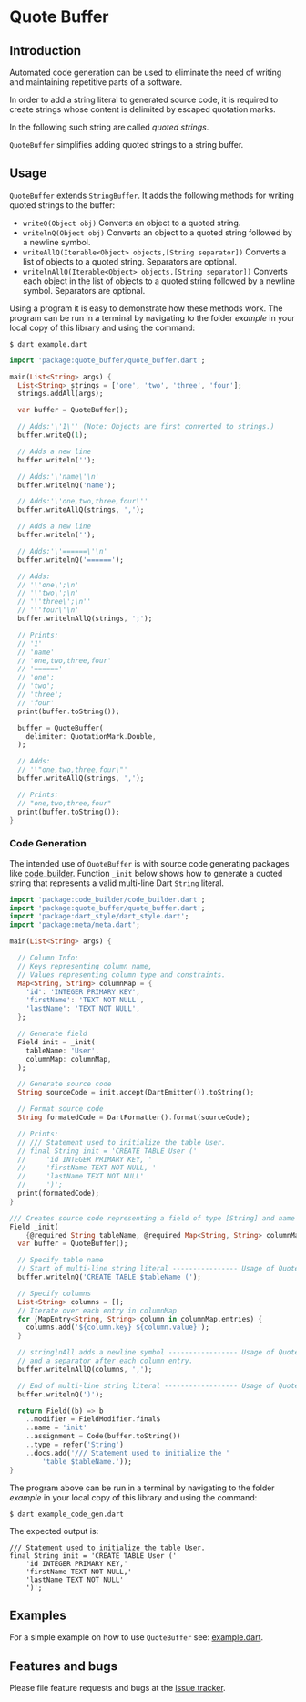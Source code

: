 # Quote Buffer


## Introduction

Automated code generation can be used to eliminate the need of writing and maintaining repetitive
parts of a software.

In order to add a string literal to generated source code, it is required
to create strings whose content is delimited by escaped quotation marks.

In the following such
string are called *quoted strings*.

`QuoteBuffer` simplifies adding quoted strings to a string buffer.

## Usage

`QuoteBuffer` extends `StringBuffer`. It adds the following methods
for writing quoted strings to the buffer:
- `writeQ(Object obj)`
    Converts an object to a quoted string.
- `writelnQ(Object obj)`
    Converts an object to a quoted string followed by a newline symbol.
- `writeAllQ(Iterable<Object> objects,[String separator])`
     Converts a list of objects to a quoted string. Separators are optional.
- `writelnAllQ(Iterable<Object> objects,[String separator])`
     Converts each object in the list of objects to a quoted string followed by
      a newline symbol. Separators are optional.


Using a program it is easy to demonstrate how these methods work.
The program can be run in a terminal by navigating to the
folder *example* in your local copy of this library and using the command:
```Shell
$ dart example.dart
```

```Dart
import 'package:quote_buffer/quote_buffer.dart';

main(List<String> args) {
  List<String> strings = ['one', 'two', 'three', 'four'];
  strings.addAll(args);

  var buffer = QuoteBuffer();

  // Adds:'\'1\'' (Note: Objects are first converted to strings.)
  buffer.writeQ(1);

  // Adds a new line
  buffer.writeln('');

  // Adds:'\'name\'\n'
  buffer.writelnQ('name');

  // Adds:'\'one,two,three,four\''
  buffer.writeAllQ(strings, ',');

  // Adds a new line
  buffer.writeln('');

  // Adds:'\'======\'\n'
  buffer.writelnQ('======');

  // Adds:
  // '\'one\';\n'
  // '\'two\';\n'
  // '\'three\';\n''
  // '\'four\'\n'
  buffer.writelnAllQ(strings, ';');

  // Prints:
  // '1'
  // 'name'
  // 'one,two,three,four'
  // '======'
  // 'one';
  // 'two';
  // 'three';
  // 'four'
  print(buffer.toString());

  buffer = QuoteBuffer(
    delimiter: QuotationMark.Double,
  );

  // Adds:
  // '\"one,two,three,four\"'
  buffer.writeAllQ(strings, ',');

  // Prints:
  // "one,two,three,four"
  print(buffer.toString());
}
```

### Code Generation

The intended use of `QuoteBuffer` is with source code generating packages like [code_builder].
Function `_init` below shows how to generate a quoted string that represents a valid multi-line Dart `String` literal.

```Dart
import 'package:code_builder/code_builder.dart';
import 'package:quote_buffer/quote_buffer.dart';
import 'package:dart_style/dart_style.dart';
import 'package:meta/meta.dart';

main(List<String> args) {

  // Column Info:
  // Keys representing column name,
  // Values representing column type and constraints.
  Map<String, String> columnMap = {
    'id': 'INTEGER PRIMARY KEY',
    'firstName': 'TEXT NOT NULL',
    'lastName': 'TEXT NOT NULL',
  };

  // Generate field
  Field init = _init(
    tableName: 'User',
    columnMap: columnMap,
  );

  // Generate source code
  String sourceCode = init.accept(DartEmitter()).toString();

  // Format source code
  String formatedCode = DartFormatter().format(sourceCode);

  // Prints:
  // /// Statement used to initialize the table User.
  // final String init = 'CREATE TABLE User ('
  //     'id INTEGER PRIMARY KEY, '
  //     'firstName TEXT NOT NULL, '
  //     'lastName TEXT NOT NULL'
  //     ')';
  print(formatedCode);
}

/// Creates source code representing a field of type [String] and name 'init'.
Field _init(
    {@required String tableName, @required Map<String, String> columnMap}) {
  var buffer = QuoteBuffer();

  // Specify table name
  // Start of multi-line string literal ---------------- Usage of QuoteBuffer
  buffer.writelnQ('CREATE TABLE $tableName (');

  // Specify columns
  List<String> columns = [];
  // Iterate over each entry in columnMap
  for (MapEntry<String, String> column in columnMap.entries) {
    columns.add('${column.key} ${column.value}');
  }

  // stringlnAll adds a newline symbol ----------------- Usage of QuoteBuffer
  // and a separator after each column entry.
  buffer.writelnAllQ(columns, ',');

  // End of multi-line string literal ------------------ Usage of QuoteBuffer
  buffer.writelnQ(')');

  return Field((b) => b
    ..modifier = FieldModifier.final$
    ..name = 'init'
    ..assignment = Code(buffer.toString())
    ..type = refer('String')
    ..docs.add('/// Statement used to initialize the '
        'table $tableName.'));
}
```
The program above can be run in a terminal by navigating to the
folder *example* in your local copy of this library and using the command:
```Shell
$ dart example_code_gen.dart
```
The expected output is:
```Shell
/// Statement used to initialize the table User.
final String init = 'CREATE TABLE User ('
    'id INTEGER PRIMARY KEY,'
    'firstName TEXT NOT NULL,'
    'lastName TEXT NOT NULL'
    ')';
```


## Examples

For a simple example on how to use `QuoteBuffer` see:
[example.dart](https://github.com/simphotonics/quote_buffer/blob/master/example/example.dart).

## Features and bugs

Please file feature requests and bugs at the [issue tracker].

[issue tracker]: https://github.com/simphotonics/quote_buffer/issues
[code_builder]: https://pub.dev/packages/code_builder
[example]: https://github.com/simphotonics/quote_buffer/tree/master/example
